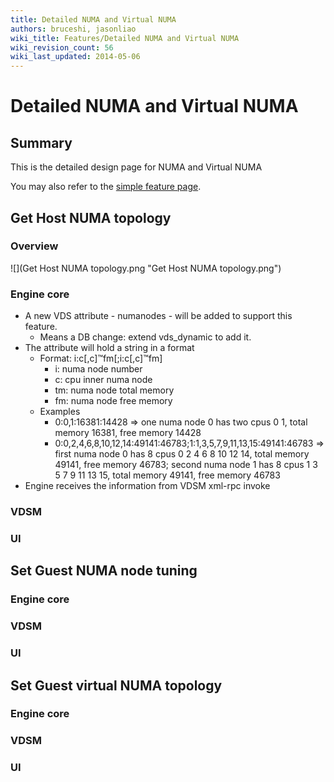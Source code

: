 ```yaml
---
title: Detailed NUMA and Virtual NUMA
authors: bruceshi, jasonliao
wiki_title: Features/Detailed NUMA and Virtual NUMA
wiki_revision_count: 56
wiki_last_updated: 2014-05-06
---
```


# Detailed NUMA and Virtual NUMA

## Summary

This is the detailed design page for NUMA and Virtual NUMA

You may also refer to the [simple feature page](http://www.ovirt.org/Features/NUMA_and_Virtual_NUMA).

## Get Host NUMA topology

### Overview

![](Get Host NUMA topology.png "Get Host NUMA topology.png")

### Engine core

*   A new VDS attribute - numanodes - will be added to support this feature.
    -   Means a DB change: extend vds_dynamic to add it.
*   The attribute will hold a string in a format
    -   Format: i:c[,c]:tm:fm[;i:c[,c]:tm:fm]
        -   i: numa node number
        -   c: cpu inner numa node
        -   tm: numa node total memory
        -   fm: numa node free memory
    -   Examples
        -   0:0,1:16381:14428 => one numa node 0 has two cpus 0 1, total memory 16381, free memory 14428
        -   0:0,2,4,6,8,10,12,14:49141:46783;1:1,3,5,7,9,11,13,15:49141:46783 => first numa node 0 has 8 cpus 0 2 4 6 8 10 12 14, total memory 49141, free memory 46783; second numa node 1 has 8 cpus 1 3 5 7 9 11 13 15, total memory 49141, free memory 46783
*   Engine receives the information from VDSM xml-rpc invoke

### VDSM

### UI

## Set Guest NUMA node tuning

### Engine core

### VDSM

### UI

## Set Guest virtual NUMA topology

### Engine core

### VDSM

### UI
